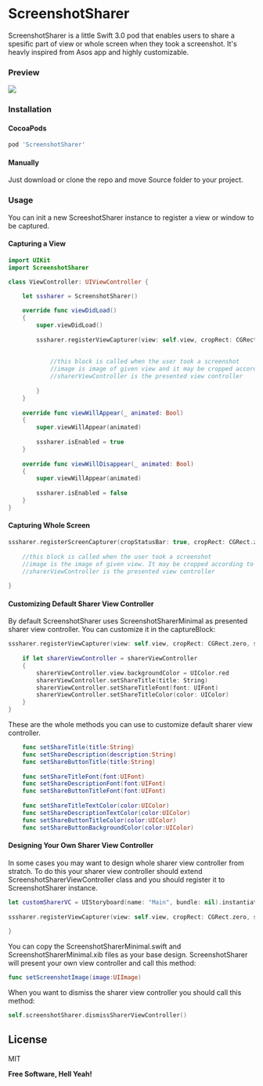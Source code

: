 # ScreenshotSharer
ScreenshotSharer is a little Swift 3.0 pod that enables users to share a spesific part of view or whole screen when they took a screenshot. It's heavly inspired from Asos app and highly customizable. 

### Preview
![](https://github.com/yagiz/ScreenshotSharer/blob/master/preview.gif?raw=true)

### Installation

#### CocoaPods
```sh
pod 'ScreenshotSharer'
```
#### Manually
Just download or clone the repo and move Source folder to your project.

### Usage
You can init a new ScreeshotSharer instance to register a view or window to be captured. 

#### Capturing a View
```swift
import UIKit
import ScreenshotSharer

class ViewController: UIViewController {

    let sssharer = ScreenshotSharer()
    
    override func viewDidLoad()
    {
        super.viewDidLoad()
        
        sssharer.registerViewCapturer(view: self.view, cropRect: CGRect.zero, sender: self) { (image, sharerViewController) in
            
            
            //this block is called when the user took a screenshot
            //image is image of given view and it may be cropped according to cropRect.
            //sharerViewController is the presented view controller
            
        }
    }
    
    override func viewWillAppear(_ animated: Bool)
    {
        super.viewWillAppear(animated)
        
        sssharer.isEnabled = true
    }
    
    override func viewWillDisappear(_ animated: Bool)
    {
        super.viewWillAppear(animated)
        
        sssharer.isEnabled = false
    }
}
```

#### Capturing Whole Screen
```swift
sssharer.registerScreenCapturer(cropStatusBar: true, cropRect: CGRect.zero, sender: self) { (image, sharerViewController) in
            
    //this block is called when the user took a screenshot
    //image is the image of given view. It may be cropped according to given cropRect.
    //sharerViewController is the presented view controller
    
}
```

#### Customizing Default Sharer View Controller 
By default ScreenshotSharer uses ScreenshotSharerMinimal as presented sharer view controller. You can customize it in the captureBlock:
```swift
sssharer.registerViewCapturer(view: self.view, cropRect: CGRect.zero, sender: self) { (image, sharerViewController) in
            
    if let sharerViewController = sharerViewController
    {
        sharerViewController.view.backgroundColor = UIColor.red
        sharerViewController.setShareTitle(title: String)
        sharerViewController.setShareTitleFont(font: UIFont)
        sharerViewController.setShareTitleColor(color: UIColor)
    }
}
```
These are the whole methods you can use to customize default sharer view controller.
```swift
    func setShareTitle(title:String)
    func setShareDescription(description:String)
    func setShareButtonTitle(title:String)
    
    func setShareTitleFont(font:UIFont)
    func setShareDescriptionFont(font:UIFont)
    func setShareButtonTitleFont(font:UIFont)
    
    func setShareTitleTextColor(color:UIColor)
    func setShareDescriptionTextColor(color:UIColor)
    func setShareButtonTitleColor(color:UIColor)
    func setShareButtonBackgroundColor(color:UIColor)
```
#### Designing Your Own Sharer View Controller
In some cases you may want to design whole sharer view controller from stratch. To do this your sharer view controller should extend ScreenshotSharerViewController class and you should register it to ScreenshotSharer instance.
```swift
let customSharerVC = UIStoryboard(name: "Main", bundle: nil).instantiateViewController(withIdentifier: "CustomScreenShotSharerViewController") as! CustomScreenShotSharerViewController
        
sssharer.registerViewCapturer(view: self.view, cropRect: CGRect.zero, sharerViewController: customSharerVC, sender: self) { (image, sharerViewController) in
            
}
```
You can copy the ScreenshotSharerMinimal.swift and ScreenshotSharerMinimal.xib files as your base design. ScreenshotSharer will present your own view controller and call this method:
```swift
func setScreenshotImage(image:UIImage)
```
When you want to dismiss the sharer view controller you should call this method:
```swift
self.screenshotSharer.dismissSharerViewController()
```


License
----
MIT

**Free Software, Hell Yeah!**